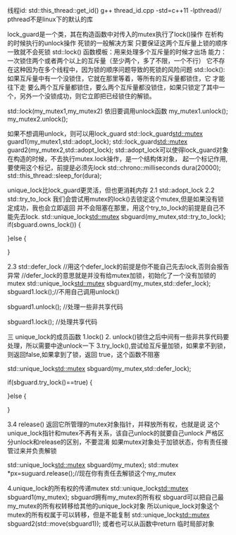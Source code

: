 线程id: std::this_thread::get_id()
g++ thread_id.cpp -std=c++11 -lpthread// pthread不是linux下的默认的库  

lock_guard是一个类，其在构造函数中对传入的mutex执行了lock()操作
在析构的时候执行的unlock操作
死锁的一般解决方案
只要保证这两个互斥量上锁的顺序一致就不会死锁
std::lock() 函数模板：用来处理多个互斥量的时候才出场
能力：一次锁住两个或者两个以上的互斥量（至少两个，多了不限，一个不行）
它不存在这种因为在多个线程中，因为锁的顺序问题导致的死锁的风险问题
std::lock():如果互斥量中有一个没锁住，它就在那里等着，等所有的互斥量都锁住，它
才能往下走
要么两个互斥量都锁住，要么两个互斥量都没锁住，如果只锁定了其中一个，另外一个没锁成功，则它立即把已经锁住的解锁。


std::lock(my_mutex1,my_mutex2)
依旧要调用unlock函数
my_mutex1.unlock();
my_mutex2.unlock();

如果不想调用unlock，则可以用lock_guard
std::lock_guard<std::mutex> guard1(my_mutex1,std::adopt_lock);
std::lock_guard<std::mutex> guard2(my_mutex2,std::adopt_lock);
std::adopt_lock可以使得lock_guard对象在构造的时候，不去执行mutex.lock操作，是一个结构体对象，
起一个标记作用,要使用这个标记，前提是必须先lock
std::chrono::milliseconds dura(20000);
std::this_thread::sleep_for(dura);

unique_lock比lock_guard更灵活，但也更消耗内存
2.1 std::adopt_lock
2.2 std::try_to_lock
我们会尝试用mutex的lock()去锁定这个mutex,但是如果没有锁定成功，我也会立即返回
并不会阻塞在那里，用这个try_to_lock的前提是自己不能先去lock.
std::unique_lock<std::mutex> sbguard(my_mutex,std::try_to_lock);
if(sbguard.owns_lock())
{
	
}else
{
	
}

2.3 std::defer_lock
//用这个defer_lock的前提是你不能自己先去lock,否则会报告异常
//defer_lock的意思就是并没有给mutex加锁，初始化了一个没有加锁的mutex
std::unique_lock<std::mutex> sbguard(my_mutex,std::defer_lock);
sbguard1.lock();//不用自己调用unlock()

sbguard1.unlock();
//处理一些非共享代码

sbguard1.lock();
//处理共享代码


三 unique_lock的成员函数
1.lock()
2. unlock()锁住之后中间有一些非共享代码要处理，所以需要中途unlock一下
3.try_lock(),尝试给互斥量加锁，如果拿不到锁，则返回false,如果拿到了锁，返回
true，这个函数不阻塞

std::unique_lock<std::mutex> sbguard(my_mutex,std::defer_lock);

if(sbguard.try_lock()==true)
{
	
}else
{
	
}

3.4 release() 返回它所管理的mutex对象指针，并释放所有权，也就是说
这个unique_lock指针和mutex不再有关系，该自己unlock的就要自己unlock
严格区分unlock和release的区别，不要混淆
如果mutex对象处于加锁状态，你有责任接管过来并负责解锁

std::unique_lock<std::mutex> sbguard(my_mutex);
std::mutex *px=suguard.release();//现在你有责任去解锁这个my_mutex


4.unique_lock的所有权的传递mutex
std::unique_lock<std::mutex> sbguard1(my_mutex);
sbguard拥有my_mutex的所有权
sbguard可以把自己最my_mutex的所有权转移给其他的unique_lock对象
所以unique_lock对象这个mutex的所有权属于可以转移，但是不能复制
std::unique_lock<std::mutex> sbguard2(std::move(sbguard1));
或者也可以从函数中return 临时局部对象









































































